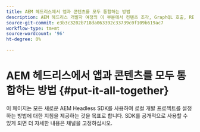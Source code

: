 ```yaml
---
title: AEM 헤드리스에서 앱과 콘텐츠를 모두 통합하는 방법
description: AEM 헤드리스 개발자 여정의 이 부분에서 컨텐츠 조각, GraphQL 호출, REST API 호출 및 애플리케이션을 비롯한 AEM 프로젝트를 가져와 라이브로 전환하는 방법을 알아봅니다.
source-git-commit: e3b3c3202b718da063392c33739c0f109b619ac7
workflow-type: tm+mt
source-wordcount: '96'
ht-degree: 0%

---
```


# AEM 헤드리스에서 앱과 콘텐츠를 모두 통합하는 방법 {#put-it-all-together}

이 페이지는 모든 새로운 AEM Headless SDK를 사용하여 로컬 개발 프로젝트를 설정하는 방법에 대한 지침을 제공하는 것을 목표로 합니다. SDK를 공개적으로 사용할 수 있게 되면 더 자세한 내용은 채널을 고정하십시오.

